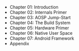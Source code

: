 * Chapter 01: Introduction
* Chapter 02: Internals Primer
* Chapter 03: AOSP Jump-Start
* Chapter 04: The Build System
* Chapter 05: Hardware Primer
* Chapter 06: Native User Space
* Chapter 07: Android Framework
* Appendix
